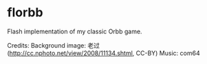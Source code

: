 florbb
======

Flash implementation of my classic Orbb game.




Credits:
Background image: 老过 (http://cc.nphoto.net/view/2008/11134.shtml, CC-BY)
Music: com64





